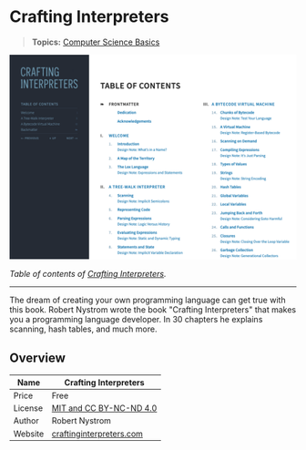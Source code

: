 # Crafting Interpreters

> **Topics:** [Computer Science Basics](/topics/computer-science-basics.md)

![](/content/images/craftinginterpreters.png)

_Table of contents of [Crafting Interpreters](https://www.nand2tetris.org/)._

---

The dream of creating your own programming language can get true with this book. Robert Nystrom wrote the book "Crafting Interpreters" that makes you a programming language developer. In 30 chapters he explains scanning, hash tables, and much more.

## Overview

|Name|Crafting Interpreters|
|-|-|
|Price|Free|
|License|[MIT and CC BY-NC-ND 4.0](https://github.com/munificent/craftinginterpreters/blob/master/LICENSE)|
|Author|Robert Nystrom|
|Website|[craftinginterpreters.com](https://craftinginterpreters.com)|